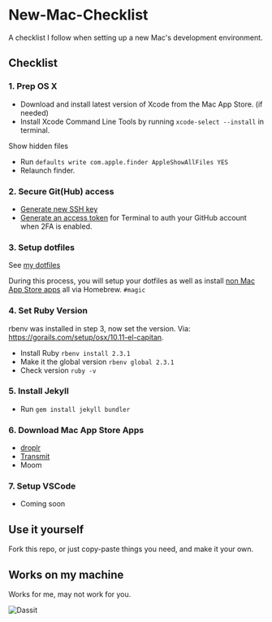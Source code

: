 # New-Mac-Checklist

A checklist I follow when setting up a new Mac's development environment.


## Checklist

### 1. Prep OS X  
- Download and install latest version of Xcode from the Mac App Store. (if needed)
- Install Xcode Command Line Tools by running `xcode-select --install` in terminal.

Show hidden files
- Run `defaults write com.apple.finder AppleShowAllFiles YES`
- Relaunch finder.



### 2. Secure Git(Hub) access  
- [Generate new SSH key](https://help.github.com/articles/generating-ssh-keys/)
- [Generate an access token](https://help.github.com/articles/creating-an-access-token-for-command-line-use/) for Terminal to auth your GitHub account when 2FA is enabled.



### 3. Setup dotfiles  
See [my dotfiles](https://github.com/ItsMeAra/dotfiles) 

During this process, you will setup your dotfiles as well as install [non Mac App Store apps](https://github.com/ItsMeAra/dotfiles/blob/master/brew-cask.txt) all via Homebrew. `#magic`



### 4. Set Ruby Version  
rbenv was installed in step 3, now set the version. 
Via: <https://gorails.com/setup/osx/10.11-el-capitan>.  
- Install Ruby `rbenv install 2.3.1`
- Make it the global version `rbenv global 2.3.1`  
- Check version `ruby -v`



### 5. Install Jekyll  
- Run `gem install jekyll bundler`



### 6. Download Mac App Store Apps  
- [droplr](https://itunes.apple.com/us/app/droplr/id498672703?mt=12)
- [Transmit](https://itunes.apple.com/us/app/transmit/id403388562?mt=12)
- Moom



### 7. Setup VSCode  
- Coming soon



## Use it yourself
Fork this repo, or just copy-paste things you need, and make it your own.



## Works on my machine
Works for me, may not work for you.

![Dassit](http://az616578.vo.msecnd.net/files/2015/09/19/635782305346788765-336606072_2905279.jpg)
